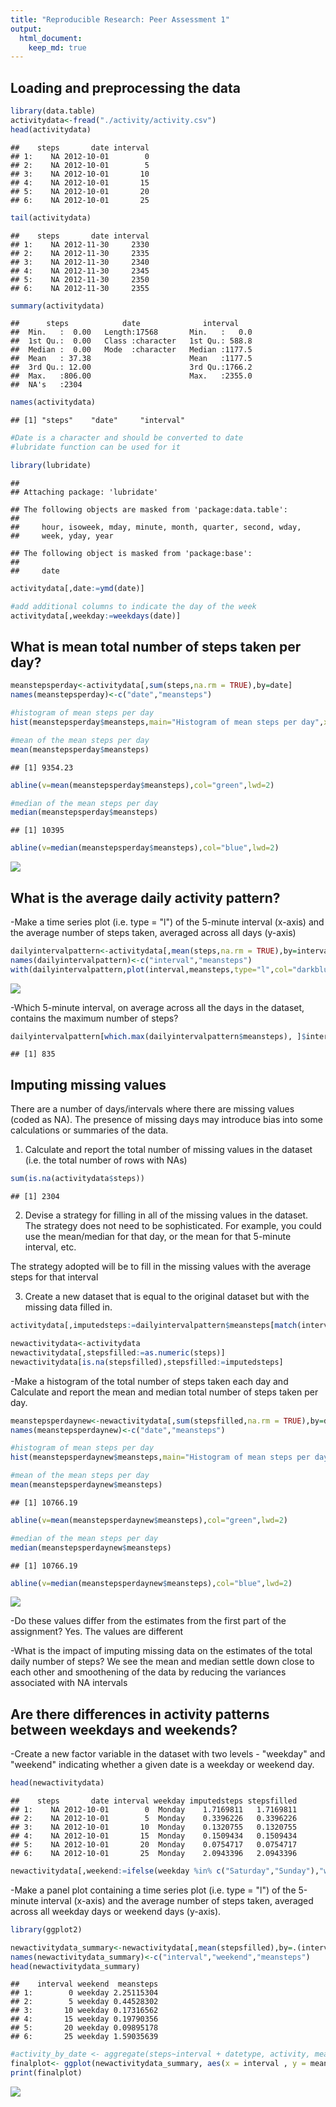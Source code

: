 ```yaml
---
title: "Reproducible Research: Peer Assessment 1"
output: 
  html_document:
    keep_md: true
---
```



## Loading and preprocessing the data


```r
library(data.table)
activitydata<-fread("./activity/activity.csv")
head(activitydata)
```

```
##    steps       date interval
## 1:    NA 2012-10-01        0
## 2:    NA 2012-10-01        5
## 3:    NA 2012-10-01       10
## 4:    NA 2012-10-01       15
## 5:    NA 2012-10-01       20
## 6:    NA 2012-10-01       25
```

```r
tail(activitydata)
```

```
##    steps       date interval
## 1:    NA 2012-11-30     2330
## 2:    NA 2012-11-30     2335
## 3:    NA 2012-11-30     2340
## 4:    NA 2012-11-30     2345
## 5:    NA 2012-11-30     2350
## 6:    NA 2012-11-30     2355
```

```r
summary(activitydata)
```

```
##      steps            date              interval     
##  Min.   :  0.00   Length:17568       Min.   :   0.0  
##  1st Qu.:  0.00   Class :character   1st Qu.: 588.8  
##  Median :  0.00   Mode  :character   Median :1177.5  
##  Mean   : 37.38                      Mean   :1177.5  
##  3rd Qu.: 12.00                      3rd Qu.:1766.2  
##  Max.   :806.00                      Max.   :2355.0  
##  NA's   :2304
```

```r
names(activitydata)
```

```
## [1] "steps"    "date"     "interval"
```

```r
#Date is a character and should be converted to date
#lubridate function can be used for it

library(lubridate)
```

```
## 
## Attaching package: 'lubridate'
```

```
## The following objects are masked from 'package:data.table':
## 
##     hour, isoweek, mday, minute, month, quarter, second, wday,
##     week, yday, year
```

```
## The following object is masked from 'package:base':
## 
##     date
```

```r
activitydata[,date:=ymd(date)]

#add additional columns to indicate the day of the week
activitydata[,weekday:=weekdays(date)]
```


## What is mean total number of steps taken per day?

```r
meanstepsperday<-activitydata[,sum(steps,na.rm = TRUE),by=date]
names(meanstepsperday)<-c("date","meansteps")

#histogram of mean steps per day
hist(meanstepsperday$meansteps,main="Histogram of mean steps per day",xlab = "Total steps taken per day", col = "light blue")

#mean of the mean steps per day
mean(meanstepsperday$meansteps)
```

```
## [1] 9354.23
```

```r
abline(v=mean(meanstepsperday$meansteps),col="green",lwd=2)

#median of the mean steps per day
median(meanstepsperday$meansteps)
```

```
## [1] 10395
```

```r
abline(v=median(meanstepsperday$meansteps),col="blue",lwd=2)
```

![](PA1_template_files/figure-html/unnamed-chunk-2-1.png)<!-- -->


## What is the average daily activity pattern?
-Make a time series plot (i.e. type = "l") of the 5-minute interval (x-axis) and the average number of steps taken, averaged across all days (y-axis)


```r
dailyintervalpattern<-activitydata[,mean(steps,na.rm = TRUE),by=interval]
names(dailyintervalpattern)<-c("interval","meansteps")
with(dailyintervalpattern,plot(interval,meansteps,type="l",col="darkblue",lwd=2))
```

![](PA1_template_files/figure-html/unnamed-chunk-3-1.png)<!-- -->

-Which 5-minute interval, on average across all the days in the dataset, contains the maximum number of steps?


```r
dailyintervalpattern[which.max(dailyintervalpattern$meansteps), ]$interval
```

```
## [1] 835
```



## Imputing missing values

There are a number of days/intervals where there are missing values
(coded as NA). The presence of missing days may introduce bias into some
calculations or summaries of the data.

1. Calculate and report the total number of missing values in the dataset
(i.e. the total number of rows with NAs)


```r
sum(is.na(activitydata$steps))
```

```
## [1] 2304
```

2. Devise a strategy for filling in all of the missing values in the dataset. The
strategy does not need to be sophisticated. For example, you could use
the mean/median for that day, or the mean for that 5-minute interval, etc.

The strategy adopted will be to fill in the missing values with the average steps for that interval

3. Create a new dataset that is equal to the original dataset but with the
missing data filled in.


```r
activitydata[,imputedsteps:=dailyintervalpattern$meansteps[match(interval, dailyintervalpattern$interval)]]

newactivitydata<-activitydata
newactivitydata[,stepsfilled:=as.numeric(steps)]
newactivitydata[is.na(stepsfilled),stepsfilled:=imputedsteps]
```

-Make a histogram of the total number of steps taken each day and Calculate
and report the mean and median total number of steps taken per day. 


```r
meanstepsperdaynew<-newactivitydata[,sum(stepsfilled,na.rm = TRUE),by=date]
names(meanstepsperdaynew)<-c("date","meansteps")

#histogram of mean steps per day
hist(meanstepsperdaynew$meansteps,main="Histogram of mean steps per day",xlab = "Total steps taken per day", col = "light blue")

#mean of the mean steps per day
mean(meanstepsperdaynew$meansteps)
```

```
## [1] 10766.19
```

```r
abline(v=mean(meanstepsperdaynew$meansteps),col="green",lwd=2)

#median of the mean steps per day
median(meanstepsperdaynew$meansteps)
```

```
## [1] 10766.19
```

```r
abline(v=median(meanstepsperdaynew$meansteps),col="blue",lwd=2)
```

![](PA1_template_files/figure-html/unnamed-chunk-7-1.png)<!-- -->

-Do these values differ from the estimates from the first part of the assignment?
Yes. The values are different

-What is the impact of imputing missing data on the estimates of the total
daily number of steps?
We see the mean and median settle down close to each other and smoothening of the data by reducing the variances associated with NA intervals

## Are there differences in activity patterns between weekdays and weekends?

-Create a new factor variable in the dataset with two levels - "weekday"
and "weekend" indicating whether a given date is a weekday or weekend
day.


```r
head(newactivitydata)
```

```
##    steps       date interval weekday imputedsteps stepsfilled
## 1:    NA 2012-10-01        0  Monday    1.7169811   1.7169811
## 2:    NA 2012-10-01        5  Monday    0.3396226   0.3396226
## 3:    NA 2012-10-01       10  Monday    0.1320755   0.1320755
## 4:    NA 2012-10-01       15  Monday    0.1509434   0.1509434
## 5:    NA 2012-10-01       20  Monday    0.0754717   0.0754717
## 6:    NA 2012-10-01       25  Monday    2.0943396   2.0943396
```

```r
newactivitydata[,weekend:=ifelse(weekday %in% c("Saturday","Sunday"),"weekend","weekday")]
```



-Make a panel plot containing a time series plot (i.e. type = "l") of the
5-minute interval (x-axis) and the average number of steps taken, averaged
across all weekday days or weekend days (y-axis).


```r
library(ggplot2)

newactivitydata_summary<-newactivitydata[,mean(stepsfilled),by=.(interval,weekend)]
names(newactivitydata_summary)<-c("interval","weekend","meansteps")
head(newactivitydata_summary)
```

```
##    interval weekend  meansteps
## 1:        0 weekday 2.25115304
## 2:        5 weekday 0.44528302
## 3:       10 weekday 0.17316562
## 4:       15 weekday 0.19790356
## 5:       20 weekday 0.09895178
## 6:       25 weekday 1.59035639
```

```r
#activity_by_date <- aggregate(steps~interval + datetype, activity, mean, na.rm = TRUE)
finalplot<- ggplot(newactivitydata_summary, aes(x = interval , y = meansteps, color = weekend)) + geom_line() +labs(title = "Average daily steps by type of date", x = "Interval", y = "Average number of steps") +facet_wrap(~weekend, ncol = 1, nrow=2)
print(finalplot)
```

![](PA1_template_files/figure-html/unnamed-chunk-9-1.png)<!-- -->
